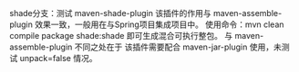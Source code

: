 shade分支：测试 maven-shade-plugin 
该插件的作用与 maven-assemble-plugin 效果一致，一般用在与Spring项目集成项目中。
使用命令：mvn clean compile package shade:shade 即可生成混合可执行整包。
与 maven-assemble-plugin 不同之处在于 该插件需要配合 maven-jar-plugin 使用，未测试 unpack=false 情况。